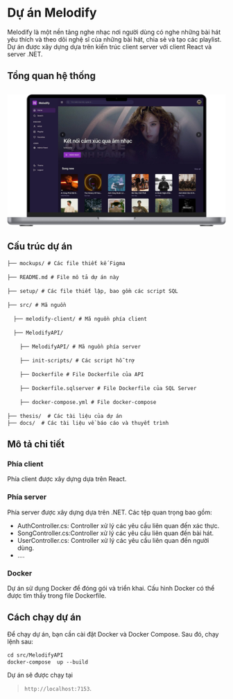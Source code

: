 
# Dự án Melodify

Melodify là một nền tảng nghe nhạc nơi người dùng có nghe những bài hát yêu thích và theo dõi nghệ sĩ của những bài hát, chia sẻ và tạo các playlist. Dự án được xây dựng dựa trên kiến trúc client server với client React và server .NET.

## Tổng quan hệ thống

## ![Melodify](./thesis/png/ui.png)

## Cấu trúc dự án

```
├── mockups/ # Các file thiết kế Figma

├── README.md # File mô tả dự án này

├── setup/ # Các file thiết lập, bao gồm các script SQL

├── src/ # Mã nguồn

  ├── melodify-client/ # Mã nguồn phía client

  ├── MelodifyAPI/
    
    ├── MelodifyAPI/ # Mã nguồn phía server

    ├── init-scripts/ # Các script hỗ trợ

    ├── Dockerfile # File Dockerfile của API

    ├── Dockerfile.sqlserver # File Dockerfile của SQL Server

    ├── docker-compose.yml # File docker-compose

├── thesis/  # Các tài liệu của dự án
├── docs/  # Các tài liệu về báo cáo và thuyết trình
```
## Mô tả chi tiết

### Phía client

Phía client được xây dựng dựa trên React.

### Phía server

Phía server được xây dựng dựa trên .NET. Các tệp quan trọng bao gồm:

-   AuthController.cs: Controller xử lý các yêu cầu liên quan đến xác thực.
-   SongController.cs:Controller xử lý các yêu cầu liên quan đến bài hát.
-   UserController.cs: Controller xử lý các yêu cầu liên quan đến người dùng.
- ....

### Docker

Dự án sử dụng Docker để đóng gói và triển khai. Cấu hình Docker có thể được tìm thấy trong file Dockerfile.

## Cách chạy dự án

Để chạy dự án, bạn cần cài đặt Docker và Docker Compose. Sau đó, chạy lệnh sau:
```
cd src/MelodifyAPI
docker-compose  up --build
```
Dự án sẽ được chạy tại   
>`http://localhost:7153`.